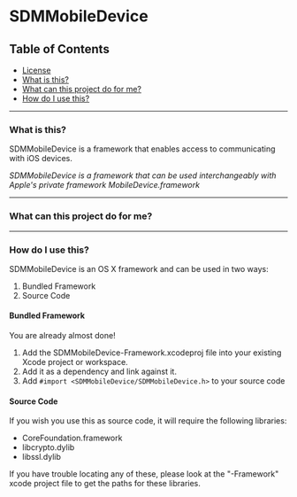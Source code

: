 SDMMobileDevice
===============

## Table of Contents
* [License](./LICENSE)
* [What is this?]()
* [What can this project do for me?]()
* [How do I use this?]()

***

### What is this?
SDMMobileDevice is a framework that enables access to communicating with iOS devices. 

_SDMMobileDevice is a framework that can be used interchangeably with Apple's private framework MobileDevice.framework_

***

### What can this project do for me?


***

### How do I use this?
SDMMobileDevice is an OS X framework and can be used in two ways:

1. Bundled Framework
2. Source Code

#### Bundled Framework
You are already almost done!

1. Add the SDMMobileDevice-Framework.xcodeproj file into your existing Xcode project or workspace. 
2. Add it as a dependency and link against it.
3. Add `#import <SDMMobileDevice/SDMMobileDevice.h>` to your source code

#### Source Code
If you wish you use this as source code, it will require the following libraries:

* CoreFoundation.framework
* libcrypto.dylib
* libssl.dylib

If you have trouble locating any of these, please look at the "-Framework" xcode project file to get the paths for these libraries.